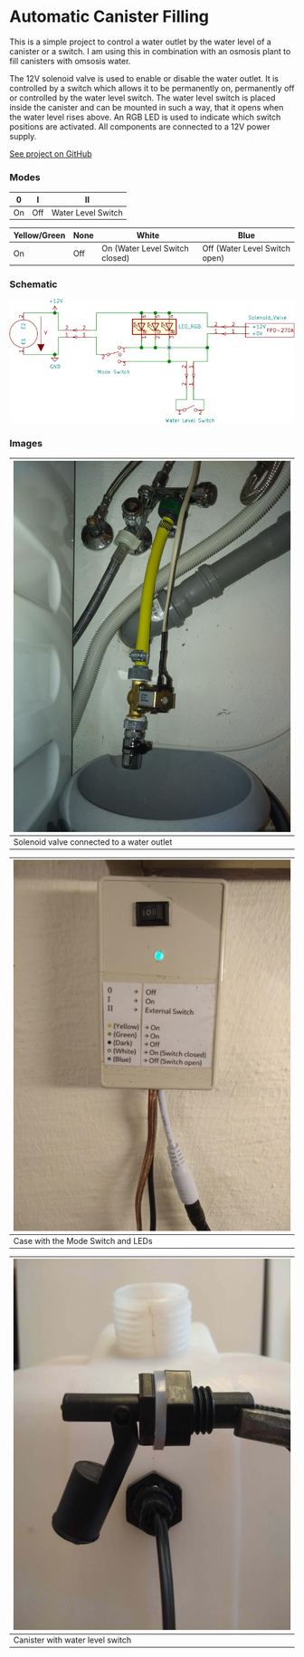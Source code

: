 # Automatic Canister Filling 

This is a simple project to control a water outlet by the water level of a canister or a switch. 
I am using this in combination with an osmosis plant to fill canisters with omsosis water.

The 12V solenoid valve is used to enable or disable the water outlet. 
It is controlled by a switch which allows it to be permanently on, permanently off or controlled by the water level switch.
The water level switch is placed inside the canister and can be mounted in such a way, that it opens when the water level rises above.
An RGB LED is used to indicate which switch positions are activated. 
All components are connected to a 12V power supply. 

[See project on GitHub](https://github.com/lm4552/automatic_canister_filling)


### Modes

|0|I|II|
|--|--|--|
|On|Off|Water Level Switch|

|Yellow/Green|None|White|Blue|
|--|--|--|--|
|On|Off|On (Water Level Switch closed)| Off (Water Level Switch open)|

### Schematic
<img alt="Schematic" src="./schematic.svg" width="900px"/> 

### Images 
<div>
<div class="img_frame">

|![](./image2.jpg)|
|---|
|Solenoid valve connected to a water outlet|
</div>
<div class="img_frame">

|![](./image1.jpg)|
|---|
|Case with the Mode Switch and LEDs|
</div>
<div class="img_frame">

|![](./image3.jpg)|
|---|
|Canister with water level switch|
</div>
</div></br>

